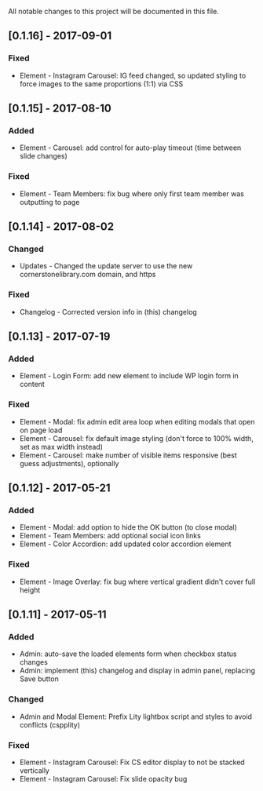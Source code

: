 All notable changes to this project will be documented in this file.

<!--- The format is based on [Keep a Changelog](http://keepachangelog.com/) -->
<!--- and this project adheres to [Semantic Versioning](http://semver.org/). -->

## [0.1.16] - 2017-09-01

### Fixed

- Element - Instagram Carousel: IG feed changed, so updated styling to force images to the same proportions (1:1) via CSS

## [0.1.15] - 2017-08-10

### Added

- Element - Carousel: add control for auto-play timeout (time between slide changes)

### Fixed

- Element - Team Members: fix bug where only first team member was outputting to page

## [0.1.14] - 2017-08-02

### Changed

- Updates - Changed the update server to use the new cornerstonelibrary.com domain, and https

### Fixed

- Changelog - Corrected version info in (this) changelog

## [0.1.13] - 2017-07-19

### Added

- Element - Login Form: add new element to include WP login form in content

### Fixed

- Element - Modal: fix admin edit area loop when editing modals that open on page load
- Element - Carousel: fix default image styling (don't force to 100% width, set as max width instead)
- Element - Carousel: make number of visible items responsive (best guess adjustments), optionally

## [0.1.12] - 2017-05-21

### Added

- Element - Modal: add option to hide the OK button (to close modal)
- Element - Team Members: add optional social icon links
- Element - Color Accordion: add updated color accordion element

### Fixed

- Element - Image Overlay: fix bug where vertical gradient didn't cover full height

## [0.1.11] - 2017-05-11

### Added

- Admin: auto-save the loaded elements form when checkbox status changes
- Admin: implement (this) changelog and display in admin panel, replacing Save button

### Changed

- Admin and Modal Element: Prefix Lity lightbox script and styles to avoid conflicts (cspplity)

### Fixed

- Element - Instagram Carousel: Fix CS editor display to not be stacked vertically
- Element - Instagram Carousel: Fix slide opacity bug